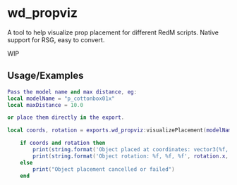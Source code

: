 
# wd_propviz

A tool to help visualize prop placement for different RedM scripts. Native support for RSG, easy to convert.

WIP


## Usage/Examples

```lua
Pass the model name and max distance, eg:
local modelName = "p_cottonbox01x"
local maxDistance = 10.0

or place them directly in the export.

local coords, rotation = exports.wd_propviz:visualizePlacement(modelName, maxDistance)

    if coords and rotation then
        print(string.format('Object placed at coordinates: vector3(%f, %f, %f)', coords.x, coords.y, coords.z))
        print(string.format('Object rotation: %f, %f, %f', rotation.x, rotation.y, rotation.z))
    else
        print("Object placement cancelled or failed")
    end
```

